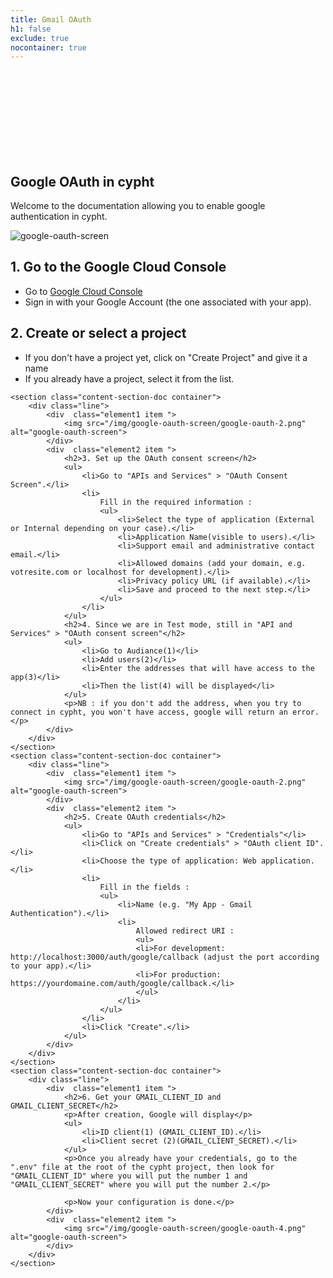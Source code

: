 ```yaml
---
title: Gmail OAuth
h1: false
exclude: true
nocontainer: true
---
```

<div style="margin-top: 100px;"></div>
<main>
    <section class="security-section" style="padding-top:50px">
        <div class="container text-center">
            <h1>Google OAuth in cypht</h1>
            <p>Welcome to the documentation allowing you to enable google authentication in cypht.</p>
        </div>
    </section>
    <section class="content-section-doc container">
        <div class="line">
            <div  class="element1 item ">
                <img src="/img/google-oauth-screen/google-oauth-1.png" alt="google-oauth-screen">
            </div>
            <div  class="element2 item ">
                <h2>1. Go to the Google Cloud Console</h2>
                <ul>
                    <li>Go to <a href="https://console.cloud.google.com/">Google Cloud Console</a></li>
                    <li>Sign in with your Google Account (the one associated with your app).</li>
                </ul>
                <h2>2. Create or select a project</h2>
                <ul>
                    <li>If you don't have a project yet, click on "Create Project" and give it a name</li>
                    <li>If you already have a project, select it from the list.</li>
                </ul>
            </div>
        </div>
    </section>
    
    <section class="content-section-doc container">
        <div class="line">
            <div  class="element1 item ">
                <img src="/img/google-oauth-screen/google-oauth-2.png" alt="google-oauth-screen">
            </div>
            <div  class="element2 item ">
                <h2>3. Set up the OAuth consent screen</h2>
                <ul>
                    <li>Go to "APIs and Services" > "OAuth Consent Screen".</li>
                    <li>
                        Fill in the required information :
                        <ul>
                            <li>Select the type of application (External or Internal depending on your case).</li>
                            <li>Application Name(visible to users).</li>
                            <li>Support email and administrative contact email.</li>
                            <li>Allowed domains (add your domain, e.g. votresite.com or localhost for development).</li>
                            <li>Privacy policy URL (if available).</li>
                            <li>Save and proceed to the next step.</li>
                        </ul>
                    </li>
                </ul>
                <h2>4. Since we are in Test mode, still in "API and Services" > "OAuth consent screen"</h2>
                <ul>
                    <li>Go to Audiance(1)</li>
                    <li>Add users(2)</li>
                    <li>Enter the addresses that will have access to the app(3)</li>
                    <li>Then the list(4) will be displayed</li>
                </ul>
                <p>NB : if you don't add the address, when you try to connect in cypht, you won't have access, google will return an error.</p>  
            </div>
        </div>
    </section>
    <section class="content-section-doc container">
        <div class="line">
            <div  class="element1 item ">
                <img src="/img/google-oauth-screen/google-oauth-2.png" alt="google-oauth-screen">
            </div>
            <div  class="element2 item ">
                <h2>5. Create OAuth credentials</h2>
                <ul>
                    <li>Go to "APIs and Services" > "Credentials"</li>
                    <li>Click on "Create credentials" > "OAuth client ID".</li>
                    <li>Choose the type of application: Web application.</li>
                    <li>
                        Fill in the fields :
                        <ul>
                            <li>Name (e.g. "My App - Gmail Authentication").</li>
                            <li>
                                Allowed redirect URI :
                                <ul>
                                <li>For development: http://localhost:3000/auth/google/callback (adjust the port according to your app).</li>
                                <li>For production: https://yourdomaine.com/auth/google/callback.</li>
                                </ul>
                            </li>
                        </ul>
                    </li>
                    <li>Click "Create".</li>
                </ul>
            </div>
        </div>
    </section>
    <section class="content-section-doc container">
        <div class="line">
            <div  class="element1 item ">
                <h2>6. Get your GMAIL_CLIENT_ID and GMAIL_CLIENT_SECRET</h2>
                <p>After creation, Google will display</p>
                <ul>
                    <li>ID client(1) (GMAIL_CLIENT_ID).</li>
                    <li>Client secret (2)(GMAIL_CLIENT_SECRET).</li>
                </ul>
                <p>Once you already have your credentials, go to the ".env" file at the root of the cypht project, then look for "GMAIL_CLIENT_ID" where you will put the number 1 and "GMAIL_CLIENT_SECRET" where you will put the number 2.</p>
                       
                <p>Now your configuration is done.</p>        
            </div>
            <div  class="element2 item ">
                <img src="/img/google-oauth-screen/google-oauth-4.png" alt="google-oauth-screen">
            </div>
        </div>
    </section>
</main>